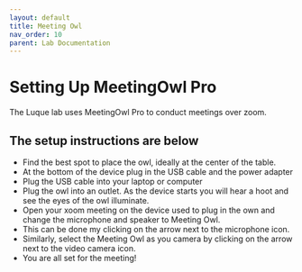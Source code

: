 ```yaml
---
layout: default
title: Meeting Owl
nav_order: 10
parent: Lab Documentation
---
```


# Setting Up MeetingOwl Pro
The Luque lab uses MeetingOwl Pro to conduct meetings over zoom.

## The setup instructions are below
- Find the best spot to place the owl, ideally at the center of the table.
- At the bottom of the device plug in the USB cable and the power adapter
- Plug the USB cable into your laptop or computer 
- Plug the owl into an outlet. As the device starts you will hear a hoot and see the eyes of the owl illuminate.
- Open your xoom meeting on the device used to plug in the own and change the microphone and speaker to Meeting Owl.
- This can be done my clicking on the arrow next to the microphone icon. 
- Similarly, select the Meeting Owl as you camera by clicking on the arrow next to the video camera icon.
- You are all set for the meeting!

